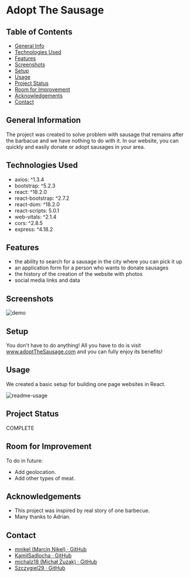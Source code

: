 # Adopt The Sausage 


## Table of Contents
* [General Info](#general-information)
* [Technologies Used](#technologies-used)
* [Features](#features)
* [Screenshots](#screenshots)
* [Setup](#setup)
* [Usage](#usage)
* [Project Status](#project-status)
* [Room for Improvement](#room-for-improvement)
* [Acknowledgements](#acknowledgements)
* [Contact](#contact)



## General Information
The project was created to solve problem with sausage that remains after the barbacue and we have nothing to do with it. In our website, you can quickly and easily donate or adopt sausages in your area.


## Technologies Used
- axios: ^1.3.4
- bootstrap: ^5.2.3
- react: ^18.2.0
- react-bootstrap: ^2.7.2
- react-dom: ^18.2.0
- react-scripts: 5.0.1
- web-vitals: ^2.1.4
- cors: ^2.8.5
- express: ^4.18.2

## Features
- the ability to search for a sausage in the city where you can pick it up
- an application form for a person who wants to donate sausages
- the history of the creation of the website with photos
- social media links and data


## Screenshots

![demo](https://github.com/CodecoolGlobal/react-for-a-cause-react-mnikel/blob/development/demo.png)




## Setup
You don't have to do anything! All you have to do is visit www.adoptTheSausage.com and you can fully enjoy its benefits!


## Usage
We created a basic setup for building one page websites in React.

![readme-usage](https://github.com/CodecoolGlobal/react-for-a-cause-react-mnikel/blob/development/readme-usage.png)



## Project Status
COMPLETE 


## Room for Improvement
To do in future: 
- Add geolocation.
- Add other types of meat.


## Acknowledgements
- This project was inspired by real story of one barbecue.
- Many thanks to Adrian.


## Contact

- [mnikel (Marcin Nikel) · GitHub](https://github.com/mnikel)
- [KamilSadlocha · GitHub](https://github.com/KamilSadlocha)
- [michalz18 (Michał Zuzak) · GitHub](https://github.com/michalz18)
- [Szczygiel29 · GitHub](https://github.com/Szczygiel29)





